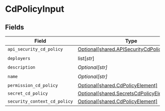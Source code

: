 # CdPolicyInput


## Fields

| Field                                                                                                | Type                                                                                                 | Required                                                                                             | Description                                                                                          |
| ---------------------------------------------------------------------------------------------------- | ---------------------------------------------------------------------------------------------------- | ---------------------------------------------------------------------------------------------------- | ---------------------------------------------------------------------------------------------------- |
| `api_security_cd_policy`                                                                             | [Optional[shared.APISecurityCdPolicyElement]](undefined/models/shared/apisecuritycdpolicyelement.md) | :heavy_minus_sign:                                                                                   | N/A                                                                                                  |
| `deployers`                                                                                          | list[*str*]                                                                                          | :heavy_check_mark:                                                                                   | N/A                                                                                                  |
| `description`                                                                                        | *Optional[str]*                                                                                      | :heavy_minus_sign:                                                                                   | N/A                                                                                                  |
| `name`                                                                                               | *Optional[str]*                                                                                      | :heavy_check_mark:                                                                                   | N/A                                                                                                  |
| `permission_cd_policy`                                                                               | [Optional[shared.CdPolicyElement]](undefined/models/shared/cdpolicyelement.md)                       | :heavy_minus_sign:                                                                                   | N/A                                                                                                  |
| `secret_cd_policy`                                                                                   | [Optional[shared.SecretsCdPolicyElement]](undefined/models/shared/secretscdpolicyelement.md)         | :heavy_minus_sign:                                                                                   | N/A                                                                                                  |
| `security_context_cd_policy`                                                                         | [Optional[shared.CdPolicyElement]](undefined/models/shared/cdpolicyelement.md)                       | :heavy_minus_sign:                                                                                   | N/A                                                                                                  |